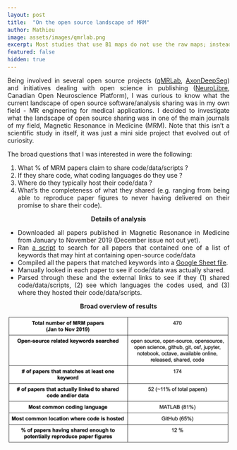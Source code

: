 ```yaml
---
layout: post
title:  "On the open source landscape of MRM"
author: Mathieu
image: assets/images/qmrlab.png
excerpt: Most studies that use B1 maps do not use the raw maps; instead, they are typically filtered during a pre-processing step to reduce effects like noise and minor artifact, as the B1 distribution in tissue is expected to be a smoothly varying function. However, there appears to be no clear community consensus 
featured: false
hidden: true
---
```


<div style="text-align: justify"> 
<p>

Being involved in several open source projects (<a href="https://github.com/neuropoly/qMRLab" target="_blank">qMRLab</a>, <a href="https://github.com/neuropoly/axondeepseg" target="_blank">AxonDeepSeg</a>) and initiatives dealing with open science in publishing (<a href="http://neurolibre.conp.ca" target="_blank">NeuroLibre</a>, Canadian Open Neuroscience Platform), I was curious to know what the current landscape of open source software/analysis sharing was in my own field - MR engineering for medical applications. I decided to investigate what the landscape of open source sharing was in one of the main journals of my field, Magnetic Resonance in Medicine (MRM). Note that this isn’t a scientific study in itself, it was just a mini side project that evolved out of curiosity.

</p>

<p>

The broad questions that I was interested in were the following:

<ol>
    <li> What % of MRM papers claim to share code/data/scripts ?
    <li> If they share code, what coding languages do they use ?
    <li> Where do they typically host their code/data ?
    <li> What’s the completeness of what they shared (e.g. ranging from being able to reproduce paper figures to never having delivered on their promise to share their code).
</ol>

</p>

<p>
<center><b>Details of analysis</b></center>
</p>

<p>
<ul>
    <li> Downloaded all papers published in Magnetic Resonance in Medicine from January to November 2019 (December issue not out yet).
    <li> Ran <a href="https://drive.google.com/file/d/18ISwiCmh1IVsLToFX-9SiFAYU92OhbdD/view" target="_blank">a script</a> to search for all papers that contained one of a list of keywords that may hint at containing open-source code/data
    <li> Compiled all the papers that matched keywords into a <a href="https://docs.google.com/spreadsheets/d/162YoF-tsJHcua2xgZ84AvY7sH4B3SBYAwimxSl9jWi8/edit?usp=sharing" target="_blank">Google Sheet file</a>.
    <li> Manually looked in each paper to see if code/data was actually shared.
    <li> Parsed through these and the external links to see if they (1) shared code/data/scripts, (2) see which languages the codes used, and (3) where they hosted their code/data/scripts.
</ul>
</p>

<p>
<center><b>Broad overview of results</b></center>
</p>

<p>
<center><img src="assets/images/mrm_1.png"></center>
</p>

</div> 

